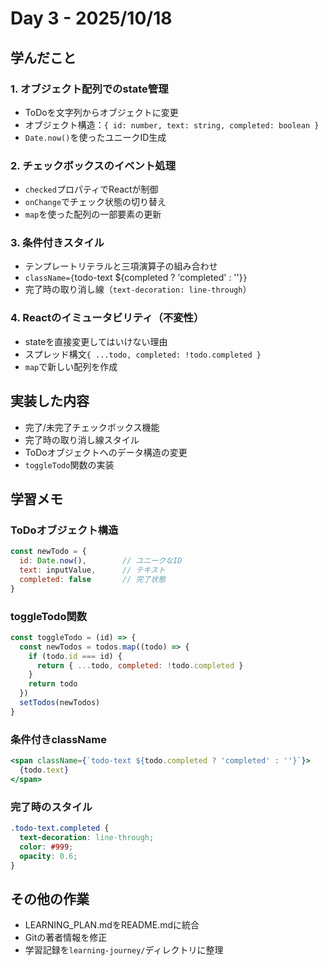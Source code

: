 # Day 3 - 2025/10/18

## 学んだこと

### 1. オブジェクト配列でのstate管理
- ToDoを文字列からオブジェクトに変更
- オブジェクト構造：`{ id: number, text: string, completed: boolean }`
- `Date.now()`を使ったユニークID生成

### 2. チェックボックスのイベント処理
- `checked`プロパティでReactが制御
- `onChange`でチェック状態の切り替え
- `map`を使った配列の一部要素の更新

### 3. 条件付きスタイル
- テンプレートリテラルと三項演算子の組み合わせ
- `className={`todo-text ${completed ? 'completed' : ''}`}`
- 完了時の取り消し線（`text-decoration: line-through`）

### 4. Reactのイミュータビリティ（不変性）
- stateを直接変更してはいけない理由
- スプレッド構文`{ ...todo, completed: !todo.completed }`
- `map`で新しい配列を作成

## 実装した内容
- 完了/未完了チェックボックス機能
- 完了時の取り消し線スタイル
- ToDoオブジェクトへのデータ構造の変更
- `toggleTodo`関数の実装

## 学習メモ

### ToDoオブジェクト構造
```jsx
const newTodo = {
  id: Date.now(),        // ユニークなID
  text: inputValue,      // テキスト
  completed: false       // 完了状態
}
```

### toggleTodo関数
```jsx
const toggleTodo = (id) => {
  const newTodos = todos.map((todo) => {
    if (todo.id === id) {
      return { ...todo, completed: !todo.completed }
    }
    return todo
  })
  setTodos(newTodos)
}
```

### 条件付きclassName
```jsx
<span className={`todo-text ${todo.completed ? 'completed' : ''}`}>
  {todo.text}
</span>
```

### 完了時のスタイル
```css
.todo-text.completed {
  text-decoration: line-through;
  color: #999;
  opacity: 0.6;
}
```

## その他の作業
- LEARNING_PLAN.mdをREADME.mdに統合
- Gitの著者情報を修正
- 学習記録を`learning-journey/`ディレクトリに整理
